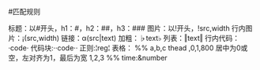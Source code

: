 #匹配规则

标题：以#开头，h1：#，h2：##，h3：###
图片：以!开头，!src,width
行内图片：¡(src,width)
链接：α(src|text)
加粗：♭text♭
列表：‖text‖
行内代码：·code·
代码块:··code··
	正则:¦reg¦
表格：
	%%
	a,b,c	thead
	,0,1,800	居中为0或空，左对齐为1，最后为宽
	1,2,3
	%%
	time:&number